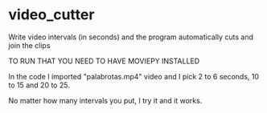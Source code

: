 # video_cutter
Write video intervals (in seconds) and the program automatically cuts and join the clips

TO RUN THAT YOU NEED TO HAVE MOVIEPY INSTALLED 

In the code I imported "palabrotas.mp4" video and I pick 2 to 6 seconds, 10 to 15 and 20 to 25.

No matter how many intervals you put, I try it and it works.
